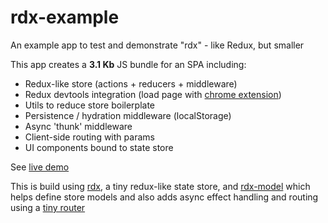 # rdx-example

An example app to test and demonstrate "rdx" - like Redux, but smaller

This app creates a **3.1 Kb** JS bundle for an SPA including:

* Redux-like store (actions + reducers + middleware)
* Redux devtools integration (load page with [chrome extension](https://chrome.google.com/webstore/detail/redux-devtools/lmhkpmbekcpmknklioeibfkpmmfibljd?hl=en))
* Utils to reduce store boilerplate
* Persistence / hydration middleware (localStorage)
* Async 'thunk' middleware
* Client-side routing with params
* UI components bound to state store

See [live demo](https://captaincodeman.github.io/rdx-example/)

This is build using [rdx](https://github.com/CaptainCodeman/rdx), a tiny redux-like state store, and [rdx-model](https://github.com/CaptainCodeman/rdx-model) which helps define store models and also adds async effect handling and routing using a [tiny router](https://github.com/CaptainCodeman/js-router)